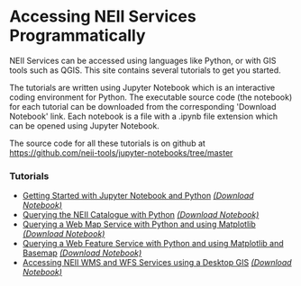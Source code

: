 # Accessing NEII Services Programmatically #

NEII Services can be accessed using languages like Python, or with GIS tools such as QGIS. This site contains several tutorials to get you started. 

The tutorials are written using Jupyter Notebook which is an interactive coding environment for Python. The executable source code (the notebook) for each tutorial can be downloaded from the corresponding 'Download Notebook' link. Each notebook is a file with a .ipynb file extension which can be opened using Jupyter Notebook.

The source code for all these tutorials is on github at https://github.com/neii-tools/jupyter-notebooks/tree/master

### Tutorials ###

* [Getting Started with Jupyter Notebook and Python](GettingStarted.html) <a href="https://raw.githubusercontent.com/neii-tools/jupyter-notebooks/master/GettingStarted.ipynb" download><i>(Download Notebook)</i></a>
* [Querying the NEII Catalogue with Python](CatalogueExample.html) <a href="https://raw.githubusercontent.com/neii-tools/jupyter-notebooks/master/CatalogueExample.ipynb" download><i>(Download Notebook)</i></a>
* [Querying a Web Map Service with Python and using Matplotlib](WMSExample.html) <a href="https://raw.githubusercontent.com/neii-tools/jupyter-notebooks/master/WMSExample.ipynb" download><i>(Download Notebook)</i></a>
* [Querying a Web Feature Service with Python and using Matplotlib and Basemap](WFSExample.html) <a href="https://raw.githubusercontent.com/neii-tools/jupyter-notebooks/master/WFSExample.ipynb" download><i>(Download Notebook)</i></a>
* [Accessing NEII WMS and WFS Services using a Desktop GIS](QGISExample.html) <a href="https://raw.githubusercontent.com/neii-tools/jupyter-notebooks/master/QGISExample.ipynb" download><i>(Download Notebook)</i></a>

